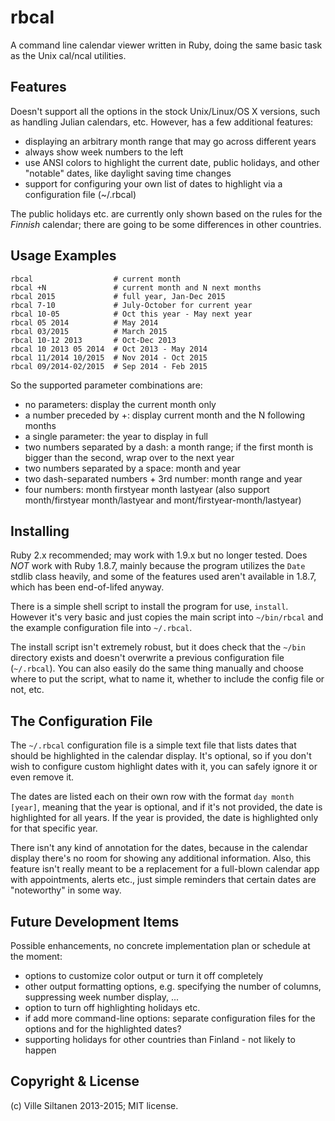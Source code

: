 # rbcal

A command line calendar viewer written in Ruby, doing the same basic
task as the Unix cal/ncal utilities.

## Features

Doesn't support all the options in the stock Unix/Linux/OS X versions,
such as handling Julian calendars, etc. However, has a few
additional features:

 * displaying an arbitrary month range that may go across different years
 * always show week numbers to the left
 * use ANSI colors to highlight the current date, public holidays,
   and other "notable" dates, like daylight saving time changes
 * support for configuring your own list of dates to highlight via a
   configuration file (~/.rbcal)

The public holidays etc. are currently only shown based on the rules
for the *Finnish* calendar; there are going to be some differences
in other countries.


## Usage Examples

    rbcal                  # current month
    rbcal +N               # current month and N next months
    rbcal 2015             # full year, Jan-Dec 2015
    rbcal 7-10             # July-October for current year
    rbcal 10-05            # Oct this year - May next year
    rbcal 05 2014          # May 2014
    rbcal 03/2015          # March 2015
    rbcal 10-12 2013       # Oct-Dec 2013
    rbcal 10 2013 05 2014  # Oct 2013 - May 2014
    rbcal 11/2014 10/2015  # Nov 2014 - Oct 2015
    rbcal 09/2014-02/2015  # Sep 2014 - Feb 2015

So the supported parameter combinations are:

* no parameters: display the current month only
* a number preceded by +: display current month and the N following months
* a single parameter: the year to display in full
* two numbers separated by a dash: a month range; if the first month
  is bigger than the second, wrap over to the next year
* two numbers separated by a space: month and year
* two dash-separated numbers + 3rd number: month range and year
* four numbers: month firstyear month lastyear (also support
  month/firstyear month/lastyear and mont/firstyear-month/lastyear)


## Installing

Ruby 2.x recommended; may work with 1.9.x but no longer tested. Does
*NOT* work with Ruby 1.8.7, mainly because the program utilizes the
`Date` stdlib class heavily, and some of the features used aren't
available in 1.8.7, which has been end-of-lifed anyway.

There is a simple shell script to install the program for use,
`install`. However it's very basic and just copies the main script
into `~/bin/rbcal` and the example configuration file into `~/.rbcal`.

The install script isn't extremely robust, but it does check that the
`~/bin` directory exists and doesn't overwrite a previous
configuration file (`~/.rbcal`). You can also easily do the same thing
manually and choose where to put the script, what to name it, whether
to include the config file or not, etc.


## The Configuration File

The `~/.rbcal` configuration file is a simple text file that lists
dates that should be highlighted in the calendar display. It's
optional, so if you don't wish to configure custom highlight dates
with it, you can safely ignore it or even remove it.

The dates are listed each on their own row with the format `day month
[year]`, meaning that the year is optional, and if it's not provided,
the date is highlighted for all years. If the year is provided, the
date is highlighted only for that specific year.

There isn't any kind of annotation for the dates, because in the
calendar display there's no room for showing any additional
information. Also, this feature isn't really meant to be a replacement
for a full-blown calendar app with appointments, alerts etc., just
simple reminders that certain dates are "noteworthy" in some way.


## Future Development Items

Possible enhancements, no concrete implementation plan or schedule at
the moment: 

 * options to customize color output or turn it off completely
 * other output formatting options, e.g. specifying the number of
   columns, suppressing week number display, ...
 * option to turn off highlighting holidays etc.
 * if add more command-line options: separate configuration files for
   the options and for the highlighted dates?
 * supporting holidays for other countries than Finland - not likely
   to happen

## Copyright & License

(c) Ville Siltanen 2013-2015; MIT license.
